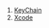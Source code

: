 <!--
 * @Author: Devin Wang
 * @Date: 2020-04-11 08:50:08
 * @LastEditors: Devin Wang
 * @LastEditTime: 2020-04-12 18:15:27
 -->
1. [KeyChain](/KeyChain.md)
2. [Xcode](/docs/Frontend/iOS/Xcode.md)
